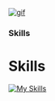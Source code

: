 [![gif](gif2.gif)](https://github.com/Prince-GH/Prince-GH/blob/main/index.html)
### Skills

<p align="left">

# Skills

[![My Skills](https://skillicons.dev/icons?i=c,cpp,java,php,,html,css,bootstrap,javascript,,react,express,nodejs,mysql,mongodb,,md,,arduino,,github,git,,figma,,vscode)](https://skillicons.dev) 






